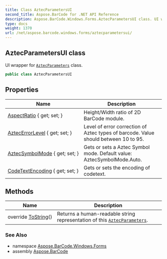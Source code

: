 ```yaml
---
title: Class AztecParametersUI
second_title: Aspose.BarCode for .NET API Reference
description: Aspose.BarCode.Windows.Forms.AztecParametersUI class. UI wrapper for AztecParameters class
type: docs
weight: 1370
url: /net/aspose.barcode.windows.forms/aztecparametersui/
---
```

## AztecParametersUI class

UI wrapper for [`AztecParameters`](../../aspose.barcode.generation/aztecparameters/) class.

```csharp
public class AztecParametersUI
```

## Properties

| Name | Description |
| --- | --- |
| [AspectRatio](../../aspose.barcode.windows.forms/aztecparametersui/aspectratio/) { get; set; } | Height/Width ratio of 2D BarCode module. |
| [AztecErrorLevel](../../aspose.barcode.windows.forms/aztecparametersui/aztecerrorlevel/) { get; set; } | Level of error correction of Aztec types of barcode. Value should between 10 to 95. |
| [AztecSymbolMode](../../aspose.barcode.windows.forms/aztecparametersui/aztecsymbolmode/) { get; set; } | Gets or sets a Aztec Symbol mode. Default value: AztecSymbolMode.Auto. |
| [CodeTextEncoding](../../aspose.barcode.windows.forms/aztecparametersui/codetextencoding/) { get; set; } | Gets or sets the encoding of codetext. |

## Methods

| Name | Description |
| --- | --- |
| override [ToString](../../aspose.barcode.windows.forms/aztecparametersui/tostring/)() | Returns a human-readable string representation of this [`AztecParameters`](../../aspose.barcode.generation/aztecparameters/). |

### See Also

* namespace [Aspose.BarCode.Windows.Forms](../../aspose.barcode.windows.forms/)
* assembly [Aspose.BarCode](../../)


